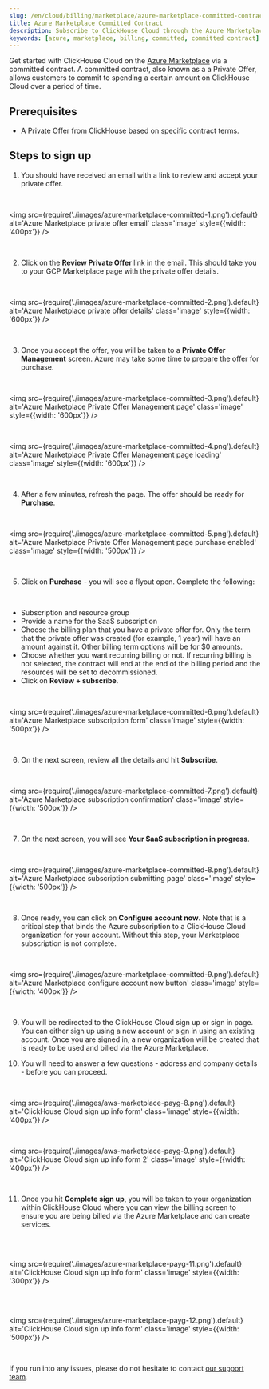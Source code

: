 ```yaml
---
slug: /en/cloud/billing/marketplace/azure-marketplace-committed-contract
title: Azure Marketplace Committed Contract
description: Subscribe to ClickHouse Cloud through the Azure Marketplace (Committed Contract).
keywords: [azure, marketplace, billing, committed, committed contract]
---
```


Get started with ClickHouse Cloud on the [Azure Marketplace](https://azuremarketplace.microsoft.com/en-us/marketplace/apps) via a committed contract. A committed contract, also known as a a Private Offer, allows customers to commit to spending a certain amount on ClickHouse Cloud over a period of time.


## Prerequisites

- A Private Offer from ClickHouse based on specific contract terms.

## Steps to sign up

1. You should have received an email with a link to review and accept your private offer.

<br />

<img src={require('./images/azure-marketplace-committed-1.png').default}
    alt='Azure Marketplace private offer email'
    class='image'
    style={{width: '400px'}}
/>

<br />

2. Click on the **Review Private Offer** link in the email. This should take you to your GCP Marketplace page with the private offer details.

<br />

<img src={require('./images/azure-marketplace-committed-2.png').default}
    alt='Azure Marketplace private offer details'
    class='image'
    style={{width: '600px'}}
/>

<br />

3. Once you accept the offer, you will be taken to a **Private Offer Management** screen. Azure may take some time to prepare the offer for purchase.

<br />

<img src={require('./images/azure-marketplace-committed-3.png').default}
    alt='Azure Marketplace Private Offer Management page'
    class='image'
    style={{width: '600px'}}
/>

<br />

<img src={require('./images/azure-marketplace-committed-4.png').default}
    alt='Azure Marketplace Private Offer Management page loading'
    class='image'
    style={{width: '600px'}}
/>

<br />

4. After a few minutes, refresh the page. The offer should be ready for **Purchase**.

<br />

<img src={require('./images/azure-marketplace-committed-5.png').default}
    alt='Azure Marketplace Private Offer Management page purchase enabled'
    class='image'
    style={{width: '500px'}}
/>

<br />

5. Click on **Purchase** - you will see a flyout open. Complete the following:

<br />

- Subscription and resource group 
- Provide a name for the SaaS subscription
- Choose the billing plan that you have a private offer for. Only the term that the private offer was created (for example, 1 year) will have an amount against it. Other billing term options will be for $0 amounts. 
- Choose whether you want recurring billing or not. If recurring billing is not selected, the contract will end at the end of the billing period and the resources will be set to decommissioned.
- Click on **Review + subscribe**.

<br />

<img src={require('./images/azure-marketplace-committed-6.png').default}
    alt='Azure Marketplace subscription form'
    class='image'
    style={{width: '500px'}}
/>

<br />

6. On the next screen, review all the details and hit **Subscribe**.

<br />

<img src={require('./images/azure-marketplace-committed-7.png').default}
    alt='Azure Marketplace subscription confirmation'
    class='image'
    style={{width: '500px'}}
/>

<br />

7. On the next screen, you will see **Your SaaS subscription in progress**.

<br />

<img src={require('./images/azure-marketplace-committed-8.png').default}
    alt='Azure Marketplace subscription submitting page'
    class='image'
    style={{width: '500px'}}
/>

<br />

8. Once ready, you can click on **Configure account now**. Note that is a critical step that binds the Azure subscription to a ClickHouse Cloud organization for your account. Without this step, your Marketplace subscription is not complete.

<br />

<img src={require('./images/azure-marketplace-committed-9.png').default}
    alt='Azure Marketplace configure account now button'
    class='image'
    style={{width: '400px'}}
/>

<br />

9. You will be redirected to the ClickHouse Cloud sign up or sign in page. You can either sign up using a new account or sign in using an existing account. Once you are signed in, a new organization will be created that is ready to be used and billed via the Azure Marketplace.

10. You will need to answer a few questions - address and company details - before you can proceed.

<br />

<img src={require('./images/aws-marketplace-payg-8.png').default}
    alt='ClickHouse Cloud sign up info form'
    class='image'
    style={{width: '400px'}}
/>

<br />

<img src={require('./images/aws-marketplace-payg-9.png').default}
    alt='ClickHouse Cloud sign up info form 2'
    class='image'
    style={{width: '400px'}}
/>

<br />

11. Once you hit **Complete sign up**, you will be taken to your organization within ClickHouse Cloud where you can view the billing screen to ensure you are being billed via the Azure Marketplace and can create services.

<br />

<br />

<img src={require('./images/azure-marketplace-payg-11.png').default}
    alt='ClickHouse Cloud sign up info form'
    class='image'
    style={{width: '300px'}}
/>

<br />

<br />

<img src={require('./images/azure-marketplace-payg-12.png').default}
    alt='ClickHouse Cloud sign up info form'
    class='image'
    style={{width: '500px'}}
/>

<br />

If you run into any issues, please do not hesitate to contact [our support team](https://clickhouse.com/support/program).

